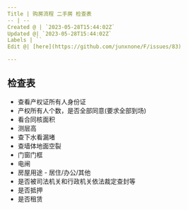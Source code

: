 ```yaml
---
Title | 购房流程 二手房 检查表
-- | --
Created @ | `2023-05-28T15:44:02Z`
Updated @| `2023-05-28T15:44:02Z`
Labels | ``
Edit @| [here](https://github.com/junxnone/F/issues/83)

---
```

## 检查表

- 查看产权证所有人身份证
- 产权所有人个数，是否全部同意(要求全部到场)
- 看合同核面积
- 测层高
- 查下水看漏堵
- 查墙体地面空裂
- 门窗门框
- 电闸
- 房屋用途 - 居住/办公/其他
- 是否被司法机关和行政机关依法裁定查封等
- 是否抵押
- 是否租赁
